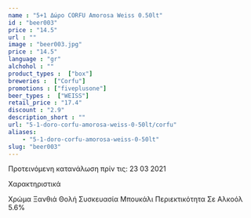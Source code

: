 ```yaml
---
name : "5+1 Δώρο CORFU Amorosa Weiss 0.50lt"
id : "beer003"
price : "14.5"
url : ""
image : "beer003.jpg"
price : "14.5"
language : "gr"
alchohol : ""
product_types :  ["box"]
breweries :  ["Corfu"]
promotions : ["fiveplusone"]
beer_types :  ["WEISS"]
retail_price : "17.4"
discount : "2.9"
description_short : ""
url: "5-1-doro-corfu-amorosa-weiss-0-50lt/corfu"
aliases: 
    - "5-1-doro-corfu-amorosa-weiss-0-50lt"
slug: "beer003"
---
```


Προτεινόμενη κατανάλωση πρίν τις: 23 03 2021

Χαρακτηριστικά

Χρώμα
Ξανθιά Θολή
Συσκευασία
Μπουκάλι
Περιεκτικότητα Σε Αλκοόλ
5.6%